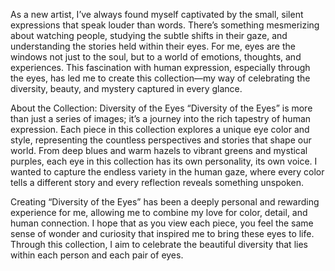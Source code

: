 As a new artist, I’ve always found myself captivated by the small, silent expressions that speak louder than words. There’s something mesmerizing about watching people, studying the subtle shifts in their gaze, and understanding the stories held within their eyes. For me, eyes are the windows not just to the soul, but to a world of emotions, thoughts, and experiences. This fascination with human expression, especially through the eyes, has led me to create this collection—my way of celebrating the diversity, beauty, and mystery captured in every glance.

About the Collection: Diversity of the Eyes
“Diversity of the Eyes” is more than just a series of images; it’s a journey into the rich tapestry of human expression. Each piece in this collection explores a unique eye color and style, representing the countless perspectives and stories that shape our world. From deep blues and warm hazels to vibrant greens and mystical purples, each eye in this collection has its own personality, its own voice. I wanted to capture the endless variety in the human gaze, where every color tells a different story and every reflection reveals something unspoken.

Creating “Diversity of the Eyes” has been a deeply personal and rewarding experience for me, allowing me to combine my love for color, detail, and human connection. I hope that as you view each piece, you feel the same sense of wonder and curiosity that inspired me to bring these eyes to life. Through this collection, I aim to celebrate the beautiful diversity that lies within each person and each pair of eyes.
